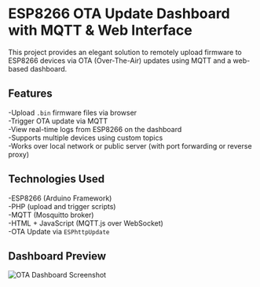 # ESP8266 OTA Update Dashboard with MQTT & Web Interface  
This project provides an elegant solution to remotely upload firmware to ESP8266 devices via OTA (Over-The-Air) updates using MQTT and a web-based dashboard.
## Features  
-Upload `.bin` firmware files via browser  
-Trigger OTA update via MQTT  
-View real-time logs from ESP8266 on the dashboard  
-Supports multiple devices using custom topics  
-Works over local network or public server (with port forwarding or reverse proxy)  
## Technologies Used  
-ESP8266 (Arduino Framework)  
-PHP (upload and trigger scripts)  
-MQTT (Mosquitto broker)  
-HTML + JavaScript (MQTT.js over WebSocket)  
-OTA Update via `ESPhttpUpdate`
## Dashboard Preview  
![OTA Dashboard Screenshot](preview.png)












